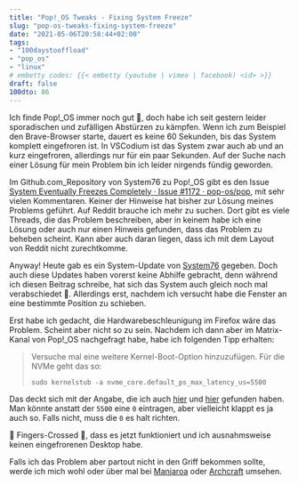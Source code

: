 ```yaml
---
title: "Pop!_OS Tweaks - Fixing System Freeze"
slug: "pop-os-tweaks-fixing-system-freeze"
date: "2021-05-06T20:58:44+02:00"
tags: 
- "100daystooffload"
- "pop_os"
- "linux"
# embetty codes: {{< embetty (youtube | vimeo | facebook) <id> >}} 
draft: false
100dto: 86
---
```


Ich finde Pop!_OS immer noch gut 🙂, doch habe ich seit gestern leider sporadischen und zufälligen Abstürzen zu kämpfen. Wenn ich zum Beispiel den Brave-Browser starte, dauert es keine 60 Sekunden, bis das System komplett eingefroren ist. In VSCodium ist das System zwar auch ab und an kurz eingefroren, allerdings nur für ein paar Sekunden. Auf der Suche nach einer Lösung für mein Problem bin ich leider nirgends fündig geworden.

Im Github.com_Repository von System76 zu Pop!_OS gibt es den Issue [System Eventually Freezes Completely · Issue #1172 · pop-os/pop](https://github.com/pop-os/pop/issues/1172), mit sehr vielen Kommentaren. Keiner der Hinweise hat bisher zur Lösung meines Problems geführt. Auf Reddit brauche ich mehr zu suchen. Dort gibt es viele Threads, die das Problem beschreiben, aber in keinem habe ich eine Lösung oder auch nur einen Hinweis gefunden, dass das Problem zu beheben scheint. Kann aber auch daran liegen, dass ich mit dem Layout von Reddit nicht zurechtkomme.

Anyway! Heute gab es ein System-Update von [System76](https://system76.com) gegeben. Doch auch diese Updates haben vorerst keine Abhilfe gebracht, denn während ich diesen Beitrag schreibe, hat sich das System auch gleich noch mal verabschiedet 😤. Allerdings erst, nachdem ich versucht habe die Fenster an eine bestimmte Position zu schieben.

Erst habe ich gedacht, die Hardwarebeschleunigung im Firefox wäre das Problem. Scheint aber nicht so zu sein. Nachdem ich dann aber im Matrix-Kanal von Pop!_OS nachgefragt habe, habe ich folgenden Tipp erhalten:

> Versuche mal eine weitere Kernel-Boot-Option hinzuzufügen. Für die NVMe geht das so:
> 
> `sudo kernelstub -a nvme_core.default_ps_max_latency_us=5500`
>

Das deckt sich mit der Angabe, die ich auch [hier](https://tekbyte.net/2020/fixing-nvme-ssd-problems-on-linux/) und [hier](https://askubuntu.com/a/1274020) gefunden haben.
Man könnte anstatt der `5500` eine `0` eintragen, aber vielleicht klappt es ja auch so. Falls nicht, muss die `0` es halt richten.

🤞 Fingers-Crossed 🤞, dass es jetzt funktioniert und ich ausnahmsweise keinen eingefrorenen Desktop habe.

Falls ich das Problem aber partout nicht in den Griff bekommen sollte, werde ich mich wohl oder über mal bei [Manjaroa](https://manjaro.org/) oder [Archcraft](https://archcraft-os.github.io/) umsehen.
